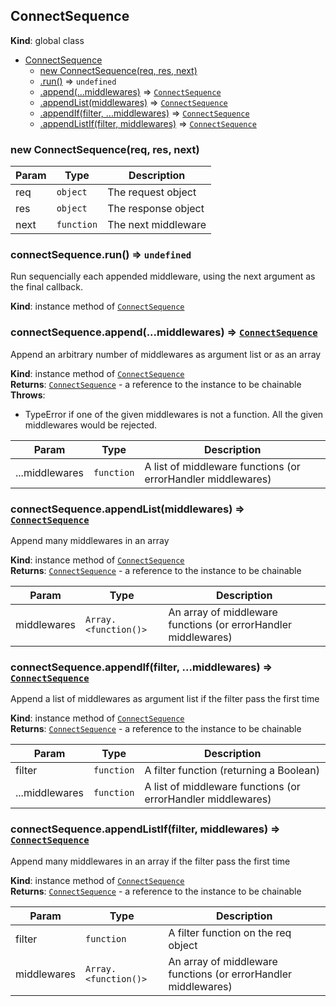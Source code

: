 <a name="ConnectSequence"></a>

## ConnectSequence
**Kind**: global class  

* [ConnectSequence](#ConnectSequence)
    * [new ConnectSequence(req, res, next)](#new_ConnectSequence_new)
    * [.run()](#ConnectSequence+run) ⇒ <code>undefined</code>
    * [.append(...middlewares)](#ConnectSequence+append) ⇒ <code>[ConnectSequence](#ConnectSequence)</code>
    * [.appendList(middlewares)](#ConnectSequence+appendList) ⇒ <code>[ConnectSequence](#ConnectSequence)</code>
    * [.appendIf(filter, ...middlewares)](#ConnectSequence+appendIf) ⇒ <code>[ConnectSequence](#ConnectSequence)</code>
    * [.appendListIf(filter, middlewares)](#ConnectSequence+appendListIf) ⇒ <code>[ConnectSequence](#ConnectSequence)</code>

<a name="new_ConnectSequence_new"></a>

### new ConnectSequence(req, res, next)

| Param | Type | Description |
| --- | --- | --- |
| req | <code>object</code> | The request object |
| res | <code>object</code> | The response object |
| next | <code>function</code> | The next middleware |

<a name="ConnectSequence+run"></a>

### connectSequence.run() ⇒ <code>undefined</code>
Run sequencially each appended middleware, using the next argument as the final callback.

**Kind**: instance method of <code>[ConnectSequence](#ConnectSequence)</code>  
<a name="ConnectSequence+append"></a>

### connectSequence.append(...middlewares) ⇒ <code>[ConnectSequence](#ConnectSequence)</code>
Append an arbitrary number of middlewares as argument list or as an array

**Kind**: instance method of <code>[ConnectSequence](#ConnectSequence)</code>  
**Returns**: <code>[ConnectSequence](#ConnectSequence)</code> - a reference to the instance to be chainable  
**Throws**:

- TypeError if one of the given middlewares is not a function. All the given middlewares would be rejected.


| Param | Type | Description |
| --- | --- | --- |
| ...middlewares | <code>function</code> | A list of middleware functions (or errorHandler middlewares) |

<a name="ConnectSequence+appendList"></a>

### connectSequence.appendList(middlewares) ⇒ <code>[ConnectSequence](#ConnectSequence)</code>
Append many middlewares in an array

**Kind**: instance method of <code>[ConnectSequence](#ConnectSequence)</code>  
**Returns**: <code>[ConnectSequence](#ConnectSequence)</code> - a reference to the instance to be chainable  

| Param | Type | Description |
| --- | --- | --- |
| middlewares | <code>Array.&lt;function()&gt;</code> | An array of middleware functions (or errorHandler middlewares) |

<a name="ConnectSequence+appendIf"></a>

### connectSequence.appendIf(filter, ...middlewares) ⇒ <code>[ConnectSequence](#ConnectSequence)</code>
Append a list of middlewares as argument list if the filter pass the first time

**Kind**: instance method of <code>[ConnectSequence](#ConnectSequence)</code>  
**Returns**: <code>[ConnectSequence](#ConnectSequence)</code> - a reference to the instance to be chainable  

| Param | Type | Description |
| --- | --- | --- |
| filter | <code>function</code> | A filter function (returning a Boolean) |
| ...middlewares | <code>function</code> | A list of middleware functions (or errorHandler middlewares) |

<a name="ConnectSequence+appendListIf"></a>

### connectSequence.appendListIf(filter, middlewares) ⇒ <code>[ConnectSequence](#ConnectSequence)</code>
Append many middlewares in an array if the filter pass the first time

**Kind**: instance method of <code>[ConnectSequence](#ConnectSequence)</code>  
**Returns**: <code>[ConnectSequence](#ConnectSequence)</code> - a reference to the instance to be chainable  

| Param | Type | Description |
| --- | --- | --- |
| filter | <code>function</code> | A filter function on the req object |
| middlewares | <code>Array.&lt;function()&gt;</code> | An array of middleware functions (or errorHandler middlewares) |

